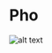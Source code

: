 # Pho

![alt text](https://raw.githubusercontent.com/dcharles525/pho/master/data/screenshot.png "Pho")
